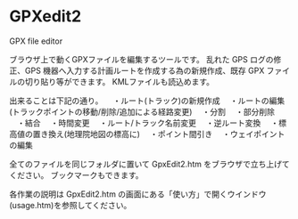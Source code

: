 # GPXedit2
GPX file editor

ブラウザ上で動くGPXファイルを編集するツールです。
乱れた GPS ログの修正、GPS 機器へ入力する計画ルートを作成する為の新規作成、既存 GPX ファイルの切り貼り等ができます。
KMLファイルも読込めます。

出来ることは下記の通り。
　・ルート(トラック)の新規作成
　・ルートの編集(トラックポイントの移動/削除/追加による経路変更)
　・分割
　・部分削除
　・結合
　・時間変更
　・ルート/トラック名前変更
　・逆ルート変換
　・標高値の置き換え(地理院地図の標高に)
　・ポイント間引き
　・ウェイポイントの編集

全てのファイルを同じフォルダに置いて GpxEdit2.htm をブラウザで立ち上げてください。
ブックマークもできます。

各作業の説明は GpxEdit2.htm の画面にある「使い方」で開くウインドウ(usage.htm)を参照してください。

